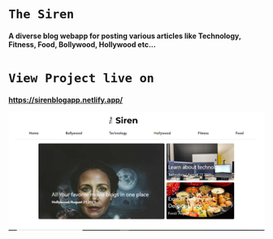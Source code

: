 # `The Siren`
**A diverse blog webapp for posting various articles like Technology, Fitness, Food, Bollywood, Hollywood etc...**

# `View Project live on `
**https://sirenblogapp.netlify.app/**

![screenschot](./src/images/scs.png)

